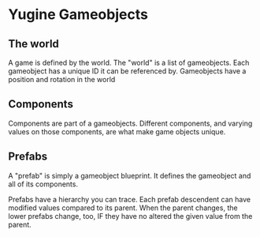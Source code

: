 # Yugine Gameobjects

## The world

A game is defined by the world. The "world" is a list of gameobjects. Each gameobject has a unique ID it can be referenced by. Gameobjects have a position and rotation in the world

## Components
Components are part of a gameobjects. Different components, and varying values on those components, are what make game objects unique.

## Prefabs
A "prefab" is simply a gameobject blueprint. It defines the gameobject and all of its components.

Prefabs have a hierarchy you can trace. Each prefab descendent can have modified values compared to its parent. When the parent changes, the lower prefabs change, too, IF they have no altered the given value from the parent.
